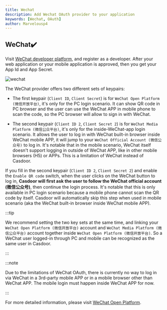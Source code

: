 ```yaml
---
title: Wechat
description: Add Wechat OAuth provider to your application
keywords: [Wechat, OAuth]
author: Marvelousp4
---
```


## WeChat:heavy_check_mark:

Visit [WeChat developer platform](https://open.weixin.qq.com/), and register as a developer. After your web application or your mobile application is approved, then you get your App Id and App Secret.

![wechat](/img/providers/OAuth/wechat.png)

The WeChat provider offers two different sets of keypairs:

- The first keypair (`Client ID`, `Client Secret`) is for `WeChat Open Platform (微信开放平台)`, it's only for the PC login scenario. It can show QR code in PC browser and the user can use the WeChat APP in mobile phone to scan the code, so the PC browser will allow to sign in with WeChat.

- The second keypair (`Client ID 2`, `Client Secret 2`) is for `WeChat Media Platform (微信公众平台)`, it's only for the inside-WeChat-app login scenario. It allows the user to log in with WeChat built-in browser inside WeChat mobile APP, it will jump to your `WeChat Official Account (微信公众号)` to log in. It's notable that in the mobile scenario, WeChat itself doesn't support logging in outside of WeChat APP, like in other mobile browsers (H5) or APPs. This is a limitation of WeChat instead of Casdoor.

If you fill in the second keypair (`Client ID 2`, `Client Secret 2`) and enable the `Enable QR code` switch, when the user clicks on the WeChat button to log in, **Casdoor will first ask the user to follow the WeChat official account (微信公众号)**, then continue the login process. It's notable that this is only available in PC login scenario because a mobile phone cannot scan the QR code by itself. Casdoor will automatically skip this step when used in mobile scenario (aka the WeChat built-in browser inside WeChat mobile APP).

:::tip

We recommend setting the two key sets at the same time, and linking your `WeChat Open Platform (微信开放平台)` account and `WeChat Media Platform (微信公众平台)` account together inside `WeChat Open Platform (微信开放平台)`. So a WeChat user logged-in through PC and mobile can be recognized as the same user in Casdoor.

:::

:::note

Due to the limitations of WeChat OAuth, there is currently no way to log in via WeChat in a 3rd-party mobile APP or in a mobile browser other than WeChat APP. The mobile login must happen inside WeChat APP for now.

:::

For more detailed information, please visit [WeChat Open Platform](https://developers.weixin.qq.com/doc/oplatform/en/Website_App/WeChat_Login/Wechat_Login.html).
